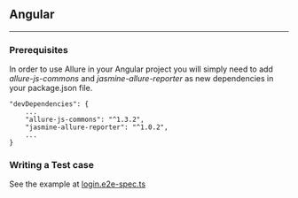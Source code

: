 ## Angular
---
### Prerequisites

In order to use Allure in your Angular project you will simply need to add *allure-js-commons* and *jasmine-allure-reporter* as new dependencies in your package.json file.

```
"devDependencies": {
	...
	"allure-js-commons": "^1.3.2",
	"jasmine-allure-reporter": "^1.0.2",
	...
}
```

### Writing a Test case

See the example at [login.e2e-spec.ts](https://github.com/systelab/seed-angular/blob/master/e2e-wdio/tests/login.e2e-spec.ts)

